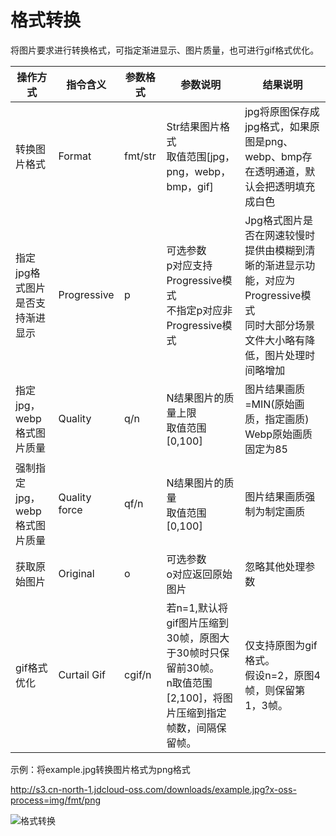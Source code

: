 # 格式转换

将图片要求进行转换格式，可指定渐进显示、图片质量，也可进行gif格式优化。

|操作方式|指令含义|参数格式|参数说明|结果说明|
|-|-|-|-|-|
|转换图片格式|Format|fmt/str|Str结果图片格式<br>取值范围[jpg，png，webp，bmp，gif]|jpg将原图保存成jpg格式，如果原图是png、webp、bmp存在透明通道，默认会把透明填充成白色|
|指定jpg格式图片是否支持渐进显示|Progressive|p|可选参数<br>p对应支持Progressive模式<br>不指定p对应非Progressive模式|Jpg格式图片是否在网速较慢时提供由模糊到清晰的渐进显示功能，对应为Progressive模式<br>同时大部分场景文件大小略有降低，图片处理时间略增加|
|指定jpg，webp格式图片质量|Quality|q/n|N结果图片的质量上限<br>取值范围[0,100]|图片结果画质=MIN(原始画质，指定画质)<br>Webp原始画质固定为85|
|强制指定jpg，webp格式图片质量|Quality force|qf/n|N结果图片的质量<br>取值范围[0,100]|图片结果画质强制为制定画质|
|获取原始图片|Original|o|可选参数<br>o对应返回原始图片|忽略其他处理参数|
|gif格式优化|Curtail Gif|cgif/n|若n=1,默认将gif图片压缩到30帧，原图大于30帧时只保留前30帧。<br>n取值范围[2,100]，将图片压缩到指定帧数，间隔保留帧。|仅支持原图为gif格式。<br>假设n=2，原图4帧，则保留第1，3帧。|

示例：将example.jpg转换图片格式为png格式

http://s3.cn-north-1.jdcloud-oss.com/downloads/example.jpg?x-oss-process=img/fmt/png

![格式转换](https://github.com/jdcloudcom/cn/blob/edit/image/Object-Storage-Service/OSS-061.png)
